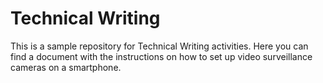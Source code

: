 # Technical Writing
This is a sample repository for Technical Writing activities.
Here you can find a document with the instructions on how to set up video surveillance cameras on a smartphone.
